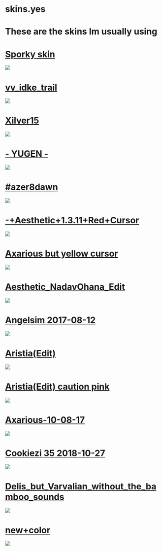 # skins.yes

# These are the skins Im usually using

# [Sporky skin](https://spork.s-ul.eu/j1107EWB)
![](https://imgur.com/vHfiiXN.png)

# [vv_idke_trail](https://mega.nz/#!bGQzACoQ!JEIJg6SP2LzqLwZSIbeZByGqtkulo8MycswtRqix-l0)
![](https://imgur.com/nnDCRXq.png)

# [Xilver15](https://xilver.s-ul.eu/EPHvraH3)
![](https://imgur.com/602COOc.png)

# [- YUGEN -](https://tetsui.s-ul.eu/t3yyAk3g2QugMs9O)
![](https://imgur.com/OM5Tgg1.png)

# [#azer8dawn](https://bit.ly/2ZieUID)
![](https://imgur.com/AasdfIh.png)

# [-+Aesthetic+1.3.11+Red+Cursor](http://puu.sh/DWnVu/fd303fb063.osk)
![](https://imgur.com/vpNnMO9.png)

# [Axarious but yellow cursor](https://mega.nz/#!4g9VgSRC!sdTVEvuEYzFfGOqrRTSKg6xTlNSTyNOzKmboDgtSajQ)
![](https://imgur.com/kpPnYyX.png)

# [Aesthetic_NadavOhana_Edit](https://mega.nz/#!ezJ3HaJB!rjihZMm_xde1GMR3nGCF7It6qlakCMIZG9CDmfuVuEQ)
![](https://imgur.com/pFvPdmW.png)

# [Angelsim 2017-08-12](https://circle-people.com/wp-content/Skins/firebat92%20(Angelsim)/Angelsim%202017-08-12.osk)
![](https://imgur.com/Ub5moY9.png)

# [Aristia(Edit)](https://puu.sh/BSj1V/6c9d4d0e79.osk)
![](https://imgur.com/k6wxWqt.png)

# [Aristia(Edit) caution pink](https://mega.nz/#!ZtkBQapK!I8LdCVIEcC9u3WRW7CaiqI6iAxSf3Fg1mULhOXIrMa4)
![](https://imgur.com/noq4I0H.png)

# [Axarious-10-08-17](https://circle-people.com/wp-content/Skins/Axarious/Axarious-10-08-17.osk)
![](https://imgur.com/Tmk5Bw1.png)

# [Cookiezi 35 2018-10-27](https://circle-people.com/wp-content/Skins/Cookiezi/Cookiezi%2035%202018-10-27.osk)
![](https://imgur.com/IHtJMK6.png)

# [Delis_but_Varvalian_without_the_bamboo_sounds](https://mizaruyea.s-ul.eu/5lSwk7ay)
![](https://imgur.com/opTcHhl.png)

# [new+color](https://puu.sh/E1EnF/09f90b0563.osk)
![](https://imgur.com/tIUTPcy.png)
